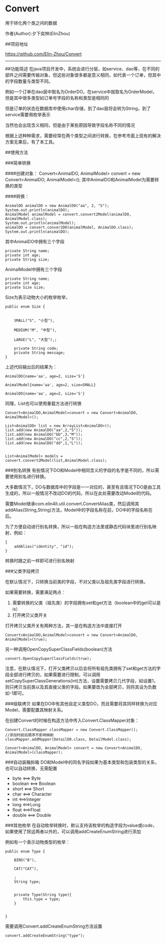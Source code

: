 # Convert

用于转化两个类之间的数据

作者(Author):夕下奕林(ElinZhou)


##项目地址

https://github.com/Elin-Zhou/Convert


***

##功能简述
在java项目开发中，系统会进行分层，如service、dao等，在不同的部件之间需要传输对象，但这些对象很多都是意义相同，如代表一个订单，但其中的字段数量与类型不同。

例如一个订单在dao层中取名为OrderDO，在service中就取名为OrderModel，但是其中很多类型如订单号字段的名称和类型是相同的

但是订单的状态在数据库中使用char存储，到了dao层将会转为String，到了service需要用枚举表示

当然也会出现含义相同，但是由于某些原因导致字段名称不同的情况


根据上述种种需求，需要经常在两个类型之间进行转换，在参考市面上现有的解决方案无果后，有了本工具。


##使用方法

###简单转换

####创建对象：
	Convert<AnimalDO, AnimalModel> convert = new Convert<AnimalDO, AnimalModel>();
其中AnimalDO和AnimalModel为需要转换的类型


####转换：

	AnimalDO animalDO = new AnimalDO("aa", 2, "S");
	System.out.println(animalDO);
	AnimalModel animalModel = convert.convert2Model(animalDO, AnimalModel.class);
	System.out.println(animalModel);
	animalDO = convert.conver2DO(animalModel, AnimalDO.class);
	System.out.println(animalDO);

其中AnimalDO中拥有三个字段

	private String name;
	private int age;
	private String size;
	
AnimalModel中拥有三个字段

	private String name;
	private int age;
	private Size size;

Size为表示动物大小的枚举枚举，

	public enum Size {


    	SMALL("S", "小型"),

    	MEDIUM("M", "中型"),

    	LARGE("L", "大型"),;

    	private String code;
    	private String message;   
    }
    
上述代码输出后的结果为：


	AnimalDO{name='aa', age=2, size='S'}

	AnimalModel{name='aa', age=2, size=SMALL}

	AnimalDO{name='aa', age=2, size='S'} 
   
   


同理，List也可以使用重载方法进行转换


	Convert<AnimalDO,AnimalModel>convert = new Convert<AnimalDO, AnimalModel>();

	List<AnimalDO> list = new ArrayList<AnimalDO>();
	list.add(new AnimalDO("aa",2,"S"));
	list.add(new AnimalDO("bb",3,"M"));
	list.add(new AnimalDO("cc",2,"S"));
	list.add(new AnimalDO("dd",1,"L"));


	List<AnimalModel> models = convert.convert2Model(list,AnimalModel.class);




###别名转换
有些情况下DO和Model中相同含义的字段的名字是不同的，所以需要使用别名进行转换。

大多数情况下，DO与数据库中的字段是一一对应的，甚至有且情况下DO是由工具生成的，所以一般情况不改动DO的代码，所以在此处需要改动Model的代码。

需要Model继承com.elin4it.util.convert.ConvertAlias类，然后调用其addAlias(String,String)方法，Model中的字段名称在前，DO中的字段名称在后。

为了方便自动进行别名转换，所以一般在构造方法里或静态代码块里进行别名映射，例如：

	{
	    addAlias("identity", "id");
	}


转换时跟之前一样即可进行别名映射


###父类字段拷贝

在默认情况下，只转换当前类的字段，不对父类以及祖先类字段进行转换。

如果需要转换，需要满足两点：

1. 需要转换的父类（祖先类）的字段拥有set和get方法（boolean中的get可以是is）
2. 打开拷贝父类开关

打开拷贝父类开关有两种方法，其一是在构造方法中直接打开

	Convert<AnimalDO,AnimalModel>convert = new Convert<AnimalDO, AnimalModel>(true);
	
另一种调用OpenCopySuperClassFields(boolean)方法

	convert.OpenCopySuperClassFields(true);


注意，在默认情况下，打开父类拷贝以后会将所有祖先类拥有了set和get方法的字段全部进行拷贝的，如果需要进行限制，可以调用setCopySuperClassGenerations(int)方法，设置需要拷贝几代字段，如设置1，则只拷贝当前类以及其直接父类的字段。如果要改为全部拷贝，则将其设为负数如-1即可。


###级联拷贝
如果在DO中有其他自定义类型DO，而且需要将其同样转换为对应Model，需要配置其映射关系。

在创建Convert的时候在构造方法中传入Convert.ClassMapper对象：

	Convert.ClassMapper classMapper = new Convert.ClassMapper();
	//添加时前后顺序不影响映射
	classMapper.addMapper(DetailDO.class, DetailModel.class);

	Convert<AnimalDO, AnimalModel> convert = new Convert<AnimalDO, AnimalModel>(classMapper);
	
	
###自动装箱拆箱
DO和Model中的同名字段如果为基本类型和包装类型的关系，也可以自动转换，无需配置

* byte <==> Byte
* boolean <==> Boolean
* short <==> Short
* char <==> Character
* int <==>Integer
* long <==>Long
* float <==>Float
* double <==> Double



###其他枚举
在自动枚举转换时，默认支持该枚举的构造字段为value或code，如果使用了除这两者以外的，可以调用addCreateEnumString进行添加

例如有一个表示动物类型的枚举：

	public enum Type {

    	BIRD("B"),

    	CAT("CAT"),

    	;
    	String type;


    	private Type(String type){
    	    this.type = type;
    	}


	}
	
需要调用Convert.addCreateEnumString方法设置

	convert.addCreateEnumString("type");